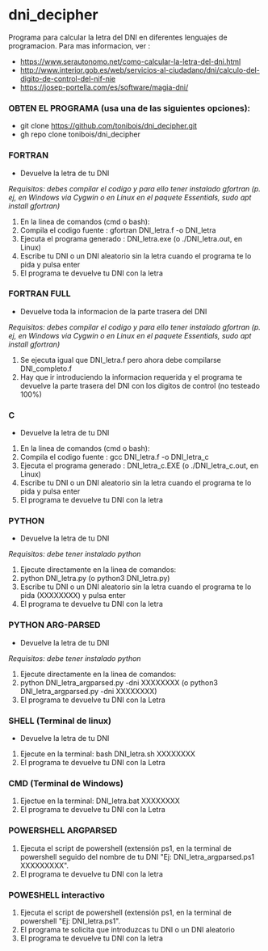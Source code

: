 # dni_decipher

Programa para calcular la letra del DNI en diferentes lenguajes de programacion. Para mas informacion, ver :

+ https://www.serautonomo.net/como-calcular-la-letra-del-dni.html
+ http://www.interior.gob.es/web/servicios-al-ciudadano/dni/calculo-del-digito-de-control-del-nif-nie
+ https://josep-portella.com/es/software/magia-dni/

### OBTEN EL PROGRAMA (usa una de las siguientes opciones):
+ git clone https://github.com/tonibois/dni_decipher.git
+ gh repo clone tonibois/dni_decipher

### FORTRAN
+ Devuelve la letra de tu DNI

*Requisitos: debes compilar el codigo y para ello tener instalado gfortran (p. ej, en Windows via Cygwin o en Linux en el paquete Essentials, sudo apt install gfortran)*

1. En la linea de comandos (cmd o bash):
2. Compila el codigo fuente          : gfortran DNI_letra.f -o DNI_letra
3. Ejecuta el programa generado      : DNI_letra.exe (o ./DNI_letra.out, en Linux)
4. Escribe tu DNI o un DNI aleatorio sin la letra cuando el programa te lo pida y pulsa enter
5. El programa te devuelve tu DNI con la letra


### FORTRAN FULL
+ Devuelve toda la informacion de la parte trasera del DNI

*Requisitos: debes compilar el codigo y para ello tener instalado gfortran (p. ej, en Windows via Cygwin o en Linux en el paquete Essentials, sudo apt install gfortran)*

1. Se ejecuta igual que DNI_letra.f pero ahora debe compilarse DNI_completo.f
2. Hay que ir introduciendo la informacion requerida y el programa te devuelve la parte trasera del DNI con los digitos de control (no testeado 100%)

### C
+ Devuelve la letra de tu DNI

1. En la linea de comandos (cmd o bash):
2. Compila el codigo fuente          : gcc DNI_letra.f -o DNI_letra_c
3. Ejecuta el programa generado      : DNI_letra_c.EXE (o ./DNI_letra_c.out, en Linux)
4. Escribe tu DNI o un DNI aleatorio sin la letra cuando el programa te lo pida y pulsa enter
5. El programa te devuelve tu DNI con la letra

### PYTHON

+ Devuelve la letra de tu DNI

*Requisitos: debe tener instalado python*

1. Ejecute directamente en la linea de comandos:
2. python DNI_letra.py (o python3 DNI_letra.py)
3. Escribe tu DNI o un DNI aleatorio sin la letra cuando el programa te lo pida (XXXXXXXX) y pulsa enter
4. El programa te devuelve tu DNI con la letra

### PYTHON ARG-PARSED

+ Devuelve la letra de tu DNI

*Requisitos: debe tener instalado python*

1. Ejecute directamente en la linea de comandos:
2. python DNI_letra_argparsed.py -dni XXXXXXXX (o python3 DNI_letra_argparsed.py -dni XXXXXXXX)
4. El programa te devuelve tu DNI con la Letra

### SHELL (Terminal de linux)

+ Devuelve la letra de tu DNI

1. Ejecute en la terminal: bash DNI_letra.sh XXXXXXXX 
2. El programa te devuelve tu DNI con la Letra
  
### CMD (Terminal de Windows)

1. Ejectue en la terminal: DNI_letra.bat XXXXXXXX 
2. El programa te devuelve tu DNI con la Letra

### POWERSHELL ARGPARSED
1. Ejecuta el script de powershell (extensión ps1, en la terminal de powershell seguido del nombre de tu DNI "Ej: DNI_letra_argparsed.ps1 XXXXXXXXX".
2. El programa te devuelve tu DNI con la letra

### POWESHELL interactivo
1. Ejecuta el script de powershell (extensión ps1, en la terminal de powershell "Ej: DNI_letra.ps1".
2. El programa te solicita que introduzcas tu DNI o un DNI aleatorio
3. El programa te devuelve tu DNI con la letra


   

